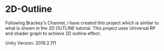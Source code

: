 # 2D-Outline

Following Brackey's Channel, I have created this project which is similar to what is shown in the 2D OUTLINE tutorial.
This project uses Universal RP and shader graph to achieve 2D outline effect.

Unity Version: 2019.3.7f1
